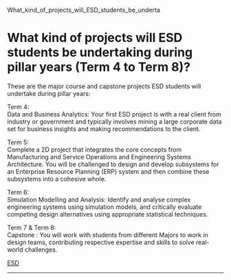 What_kind_of_projects_will_ESD_students_be_underta



What kind of projects will ESD students be undertaking during pillar years (Term 4 to Term 8)?
==============================================================================================

These are the major course and capstone projects ESD students will undertake during pillar years:

Term 4:  
Data and Business Analytics: Your first ESD project is with a real client from industry or government and typically involves mining a large corporate data set for business insights and making recommendations to the client.

Term 5:  
Complete a 2D project that integrates the core concepts from Manufacturing and Service Operations and Engineering Systems Architecture. You will be challenged to design and develop subsystems for an Enterprise Resource Planning (ERP) system and then combine these subsystems into a cohesive whole.

Term 6:  
Simulation Modelling and Analysis: Identify and analyse complex engineering systems using simulation models, and critically evaluate competing design alternatives using appropriate statistical techniques.

Term 7 & Term 8:  
Capstone : You will work with students from different Majors to work in design teams, contributing respective expertise and skills to solve real-world challenges.

[ESD](https://www.sutd.edu.sg/istd/tag/esd/)

---

